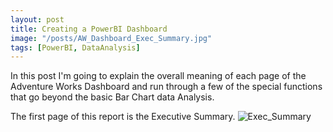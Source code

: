 ```yaml
---
layout: post
title: Creating a PowerBI Dashboard
image: "/posts/AW_Dashboard_Exec_Summary.jpg"
tags: [PowerBI, DataAnalysis]
---
```


In this post I'm going to explain the overall meaning of each page of the Adventure Works Dashboard and run through a few of the special functions that go beyond the basic Bar Chart data Analysis.

The first page of this report is the Executive Summary.
![Exec_Summary](AW_Dashboard_Exec_Summary.jpg)